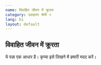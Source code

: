 ```yaml
---
name: विवाहित जीवन में क्रूरता
category: उदाहरण श्रेणी १
lang: hi
layout: default
---
```


## विवाहित जीवन में क्रूरता

ये पन्ना एक आधार है। कृप्या इसे लिखने में हमारी मदद करें।